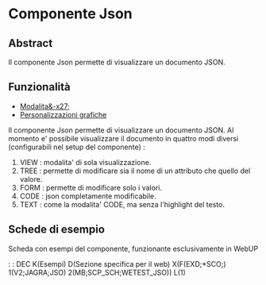 # Componente Json

## Abstract

Il componente Json permette di visualizzare un documento JSON.


## Funzionalità
- [Modalita&-x27;](Sorgenti/DOC/TA/B£AMO/LOCJSO_F01)
- [Personalizzazioni grafiche](Sorgenti/DOC/TA/B£AMO/LOCJSO_F02)

Il componente Json permette di visualizzare un documento JSON.
Al momento e' possibile visualizzare il documento in quattro modi diversi (configurabili nel setup del componente) : 
1) VIEW :  modalita' di sola visualizzazione.
2) TREE :  permette di modificare sia il nome di un attributo che quello del valore.
3) FORM :  permette di modificare solo i valori.
4) CODE :  json completamente modificabile.
5) TEXT :  come la modalita' CODE, ma senza l'highlight del testo.

## Schede di esempio
Scheda con esempi del componente, funzionante esclusivamente in WebUP

 :  : DEC K(Esempi) D(Sezione specifica per il web) X(F(EXD;*SCO;) 1(V2;JAGRA;JSO) 2(MB;SCP_SCH;WETEST_JSO)) L(1)
